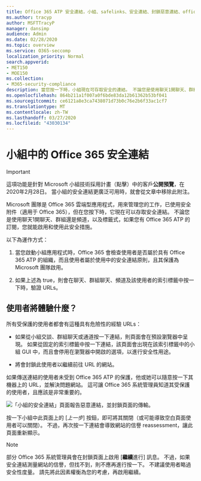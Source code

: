 ```yaml
---
title: Office 365 ATP 安全連結，小組、safelinks、安全連結、封鎖惡意連結、office 365 ATP、小組安全連結、停止使用者按一下不正確的連結、惡意連結
ms.author: tracyp
author: MSFTTracyP
manager: dansimp
audience: Admin
ms.date: 02/28/2020
ms.topic: overview
ms.service: O365-seccomp
localization_priority: Normal
search.appverid:
- MET150
- MOE150
ms.collection:
- M365-security-compliance
description: 當您按一下時，小組現在可存取安全的連結。 不論您是使用聊天1開聊天、群組還是頻道，以及標籤式，如果您有 Office 365 ATP 的訂閱，您就能夠啟用和使用此安全功能。
ms.openlocfilehash: 864b211a1f007a0f6bde83da12b61362b53bf041
ms.sourcegitcommit: ce6121a8e3ca7438071d73b0c76e2b6f33ac1cf7
ms.translationtype: MT
ms.contentlocale: zh-TW
ms.lasthandoff: 03/27/2020
ms.locfileid: "43030134"
---
```

<!--06/21/2019-->

# <a name="office-365-safe-links-in-teams"></a>小組中的 Office 365 安全連結

> [!IMPORTANT]
> 這項功能是針對 Microsoft 小組技術採用計畫（點擊）中的客戶**公開預覽**，在2020年2月28日。 當小組的安全連結更廣泛可用時，就會從文章中移除此附注。

Microsoft 團隊是 Office 365 雲端型應用程式，用來管理您的工作，已使用安全附件（適用于 Office 365），但在您按下時，它現在可以存取安全連結。 不論您是使用聊天1開聊天、群組還是頻道，以及標籤式，如果您有 Office 365 ATP 的訂閱，您就能啟用和使用此安全措施。

以下為運作方式： 

1. 當您啟動小組應用程式時，Office 365 會檢查使用者是否屬於具有 Office 365 ATP 的組織，而且使用者屬於使用中的安全連結原則，且其保護為 Microsoft 團隊啟用。

2. 如果上述為 true，則會在聊天、群組聊天、頻道及該使用者的索引標籤中按一下時，驗證 URLs。
 
## <a name="what-will-users-experience"></a>使用者將體驗什麼？ 

所有受保護的使用者都會有這種具有危險性的經驗 URLs： 

- 如果從小組交談、群組聊天或通道按一下連結，則頁面會在預設瀏覽器中呈現。 如果從固定的索引標籤中按一下連結，該頁面會出現在該索引標籤中的小組 GUI 中，而且會停用在瀏覽器中開啟的選項，以進行安全性用途。

- 將會封鎖此使用者以繼續前往 URL 的網站。

如果傳送連結的使用者未受到 Office 365 ATP 的保護，他或她可以隨意按一下其機器上的 URL，並解決問題網站。 這可讓 Office 365 系統管理員知道其受保護的使用者，且應該是非常重要的。

![「小組的安全連結」頁面報告惡意連結，並封鎖頁面的傳輸。](/microsoft-365/media/TP_SafelinksForTeams_Malicious.png)

按一下小組中此頁面上的 [*上一步*] 按鈕，即可將其關閉（或可能導致空白頁面使用者可以關閉）。 不過，再次按一下連結會導致網站的信譽 reassessment，讓此頁面重新顯示。

> [!NOTE]
>部分 Office 365 系統管理員會在封鎖頁面上啟用 [**繼續**進行] 訊息。 不過，如果安全連結測量網站的信譽，但找不到，則不應再進行按一下。 不建議使用者略過安全性度量。 請先將此因素權衡為您的考慮，再啟用繼續。 

